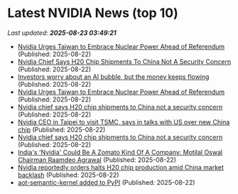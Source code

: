 # Latest NVIDIA News (top 10)
_Last updated: **2025-08-23 03:49:21**_

- [Nvidia Urges Taiwan to Embrace Nuclear Power Ahead of Referendum](https://financialpost.com/pmn/business-pmn/nvidia-urges-taiwan-to-embrace-nuclear-power-ahead-of-referendum) (Published: 2025-08-22)
- [Nvidia Chief Says H20 Chip Shipments To China Not A Security Concern](https://www.ibtimes.com/nvidia-chief-says-h20-chip-shipments-china-not-security-concern-3781418) (Published: 2025-08-22)
- [Investors worry about an AI bubble, but the money keeps flowing](https://siliconangle.com/2025/08/21/investors-worry-ai-bubble-money-keeps-flowing/) (Published: 2025-08-22)
- [Nvidia Urges Taiwan to Embrace Nuclear Power Ahead of Referendum](https://biztoc.com/x/1147a5f3c7875128) (Published: 2025-08-22)
- [Nvidia chief says H20 chip shipments to China not a security concern](https://www.digitaljournal.com/world/nvidia-chief-says-h20-chip-shipments-to-china-not-a-security-concern/article) (Published: 2025-08-22)
- [Nvidia CEO in Taipei to visit TSMC, says in talks with US over new China chip](https://www.channelnewsasia.com/east-asia/nvidia-ceo-taipei-visit-tsmc-says-talks-us-over-new-china-chip-5308321) (Published: 2025-08-22)
- [Nvidia chief says H20 chip shipments to China not a security concern](https://finance.yahoo.com/news/nvidia-chief-says-h20-chip-033538435.html) (Published: 2025-08-22)
- [India's 'Nvidia' Could Be A Zomato Kind Of A Company: Motilal Oswal Chairman Raamdeo Agrawal](https://www.ndtvprofit.com/business/indias-nvidia-could-be-a-zomato-kind-of-a-company-motilal-oswal-chairman-raamdeo-agrawal) (Published: 2025-08-22)
- [Nvidia reportedly orders halts H20 chip production amid China market backlash](https://www.digitimes.com/news/a20250822VL203/nvidia-market-production-ai-chip-sales.html) (Published: 2025-08-22)
- [aot-semantic-kernel added to PyPI](https://pypi.org/project/aot-semantic-kernel/) (Published: 2025-08-22)
